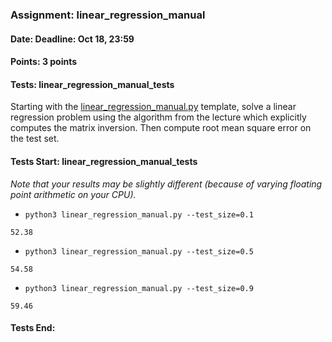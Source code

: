 ### Assignment: linear_regression_manual
#### Date: Deadline: Oct 18, 23:59
#### Points: 3 points
#### Tests: linear_regression_manual_tests

Starting with the
[linear_regression_manual.py](https://github.com/ufal/npfl129/tree/past-2122/labs/01/linear_regression_manual.py)
template, solve a linear regression problem using the algorithm from the lecture
which explicitly computes the matrix inversion. Then compute root mean square
error on the test set.

#### Tests Start: linear_regression_manual_tests
_Note that your results may be slightly different (because of varying floating point arithmetic on your CPU)._
- `python3 linear_regression_manual.py --test_size=0.1`
```
52.38
```
- `python3 linear_regression_manual.py --test_size=0.5`
```
54.58
```
- `python3 linear_regression_manual.py --test_size=0.9`
```
59.46
```
#### Tests End:
